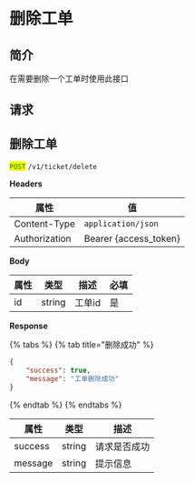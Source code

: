 # 删除工单

## 简介

在需要删除一个工单时使用此接口

## &#x20;请求

## 删除工单

<mark style="color:green;">`POST`</mark> `/v1/ticket/delete`

**Headers**

| 属性            | 值                      |
| ------------- | ---------------------- |
| Content-Type  | `application/json`     |
| Authorization | Bearer {access\_token} |

**Body**

| 属性 | 类型     | 描述   | 必填 |
| -- | ------ | ---- | -- |
| id | string | 工单id | 是  |

**Response**

{% tabs %}
{% tab title="删除成功" %}
```json
{
	"success": true,
	"message": "工单删除成功"
}
```
{% endtab %}
{% endtabs %}

| 属性      | 类型     | 描述     |
| ------- | ------ | ------ |
| success | string | 请求是否成功 |
| message | string | 提示信息   |
